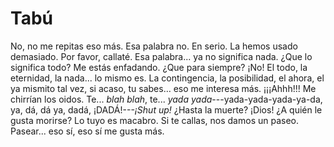 Tabú
====

No, no me repitas eso más. Esa palabra no. En serio. La hemos usado
demasiado. Por favor, callaté. Esa palabra... ya no significa
nada. ¿Que lo significa todo? Me estás enfadando. ¿Que para siempre?
¡No! El todo, la eternidad, la nada... lo mismo es. La contingencia,
la posibilidad, el ahora, el ya mismito tal vez, si acaso, tu sabes…
eso me interesa más. ¡¡¡Ahhh!!! Me chirrían los oidos. Te... _blah
blah_, te... _yada yada_---yada-yada-yada-ya-da, ya, dá, dá ya, dadá,
¡DADÁ!---_¡Shut up!_  ¿Hasta la muerte? ¡Dios! ¿A quién le gusta
morirse?  Lo tuyo es macabro. Si te callas, nos damos un
paseo. Pasear... eso sí, eso sí me gusta más.
